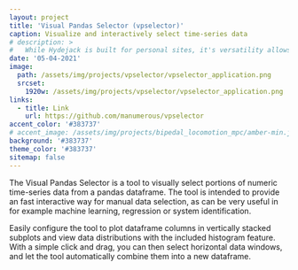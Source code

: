 ```yaml
---
layout: project
title: 'Visual Pandas Selector (vpselector)'
caption: Visualize and interactively select time-series data
# description: >
#   While Hydejack is built for personal sites, it's versatility allows it to be used a product page as well.
date: '05-04-2021'
image: 
  path: /assets/img/projects/vpselector/vpselector_application.png
  srcset: 
    1920w: /assets/img/projects/vpselector/vpselector_application.png
links:
  - title: Link
    url: https://github.com/manumerous/vpselector
accent_color: '#383737'
# accent_image: /assets/img/projects/bipedal_locomotion_mpc/amber-min.jpg
background: '#383737'
theme_color: '#383737'
sitemap: false
---
```


The Visual Pandas Selector is a tool to visually select portions of numeric time-series data from a pandas dataframe. The tool is intended to provide an fast interactive way for manual data selection, as can be very useful in for example machine learning, regression or system identification.

Easily configure the tool to plot dataframe columns in vertically stacked subplots and view data distributions with the included histogram feature. With a simple click and drag, you can then select horizontal data windows, and let the tool automatically combine them into a new dataframe.
